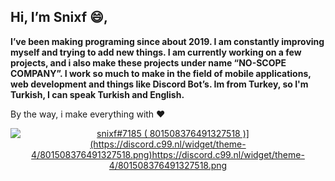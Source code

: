 ## Hi, I’m Snixf 😄,

**I’ve been making programing since about 2019. I am constantly improving myself and trying to add new things. I am currently working on a few projects, and i also make these projects under name “NO-SCOPE COMPANY”. I work so much to make in the field of mobile applications, web development and things like Discord Bot’s. Im from Turkey, so I'm Turkish, I can speak Turkish and English.**


By the way, i make everything with ❤

<p align="center">
  <a href="https://discord.com/users/801508376491327518">
     <img src="[https://discord.c99.nl/widget/theme-4/456857241593708554.png](https://discord.c99.nl/widget/theme-4/801508376491327518.png)" alt="snixf#7185 ( 801508376491327518 )](https://discord.c99.nl/widget/theme-4/801508376491327518.png)https://discord.c99.nl/widget/theme-4/801508376491327518.png"/>
       </a>
</p>
